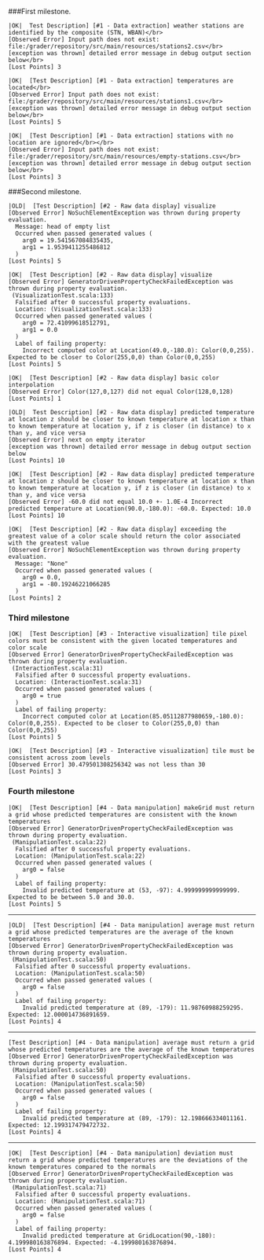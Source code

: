 ###First milestone.

    |OK|  Test Description] [#1 - Data extraction] weather stations are identified by the composite (STN, WBAN)</br>
    [Observed Error] Input path does not exist: file:/grader/repository/src/main/resources/stations2.csv</br>
    [exception was thrown] detailed error message in debug output section below</br>
    [Lost Points] 3

    |OK|  [Test Description] [#1 - Data extraction] temperatures are located</br>
    [Observed Error] Input path does not exist: file:/grader/repository/src/main/resources/stations1.csv</br>
    [exception was thrown] detailed error message in debug output section below</br>
    [Lost Points] 5

    |OK|  [Test Description] [#1 - Data extraction] stations with no location are ignored</br></br>
    [Observed Error] Input path does not exist: file:/grader/repository/src/main/resources/empty-stations.csv</br>
    [exception was thrown] detailed error message in debug output section below</br>
    [Lost Points] 3


###Second milestone.

    |OLD|  [Test Description] [#2 - Raw data display] visualize
    [Observed Error] NoSuchElementException was thrown during property evaluation.
      Message: head of empty list
      Occurred when passed generated values (
        arg0 = 19.541567084835435,
        arg1 = 1.9539411255486812
      )
    [Lost Points] 5
    
    |OK|  [Test Description] [#2 - Raw data display] visualize
    [Observed Error] GeneratorDrivenPropertyCheckFailedException was thrown during property evaluation.
     (VisualizationTest.scala:133)
      Falsified after 0 successful property evaluations.
      Location: (VisualizationTest.scala:133)
      Occurred when passed generated values (
        arg0 = 72.41099618512791,
        arg1 = 0.0
      )
      Label of failing property:
        Incorrect computed color at Location(49.0,-180.0): Color(0,0,255). Expected to be closer to Color(255,0,0) than Color(0,0,255)
    [Lost Points] 5

    |OK|  [Test Description] [#2 - Raw data display] basic color interpolation
    [Observed Error] Color(127,0,127) did not equal Color(128,0,128)
    [Lost Points] 1

    |OLD|  Test Description] [#2 - Raw data display] predicted temperature at location z should be closer to known temperature at location x than to known temperature at location y, if z is closer (in distance) to x than y, and vice versa
    [Observed Error] next on empty iterator
    [exception was thrown] detailed error message in debug output section below
    [Lost Points] 10
    
    |OK|  [Test Description] [#2 - Raw data display] predicted temperature at location z should be closer to known temperature at location x than to known temperature at location y, if z is closer (in distance) to x than y, and vice versa
    [Observed Error] -60.0 did not equal 10.0 +- 1.0E-4 Incorrect predicted temperature at Location(90.0,-180.0): -60.0. Expected: 10.0
    [Lost Points] 10
    
    |OK|  [Test Description] [#2 - Raw data display] exceeding the greatest value of a color scale should return the color associated with the greatest value
    [Observed Error] NoSuchElementException was thrown during property evaluation.
      Message: "None"
      Occurred when passed generated values (
        arg0 = 0.0,
        arg1 = -80.19246221066285
      )
    [Lost Points] 2
    
### Third milestone

    |OK|  [Test Description] [#3 - Interactive visualization] tile pixel colors must be consistent with the given located temperatures and color scale
    [Observed Error] GeneratorDrivenPropertyCheckFailedException was thrown during property evaluation.
     (InteractionTest.scala:31)
      Falsified after 0 successful property evaluations.
      Location: (InteractionTest.scala:31)
      Occurred when passed generated values (
        arg0 = true
      )
      Label of failing property:
        Incorrect computed color at Location(85.05112877980659,-180.0): Color(0,0,255). Expected to be closer to Color(255,0,0) than Color(0,0,255)
    [Lost Points] 5
    
    |OK|  [Test Description] [#3 - Interactive visualization] tile must be consistent across zoom levels
    [Observed Error] 30.479501308256342 was not less than 30
    [Lost Points] 3
    
### Fourth milestone

    |OK|  [Test Description] [#4 - Data manipulation] makeGrid must return a grid whose predicted temperatures are consistent with the known temperatures
    [Observed Error] GeneratorDrivenPropertyCheckFailedException was thrown during property evaluation.
     (ManipulationTest.scala:22)
      Falsified after 0 successful property evaluations.
      Location: (ManipulationTest.scala:22)
      Occurred when passed generated values (
        arg0 = false
      )
      Label of failing property:
        Invalid predicted temperature at (53, -97): 4.999999999999999. Expected to be between 5.0 and 30.0.
    [Lost Points] 5
---
    |OLD|  [Test Description] [#4 - Data manipulation] average must return a grid whose predicted temperatures are the average of the known temperatures
    [Observed Error] GeneratorDrivenPropertyCheckFailedException was thrown during property evaluation.
     (ManipulationTest.scala:50)
      Falsified after 0 successful property evaluations.
      Location: (ManipulationTest.scala:50)
      Occurred when passed generated values (
        arg0 = false
      )
      Label of failing property:
        Invalid predicted temperature at (89, -179): 11.98760988259295. Expected: 12.000014736891659.
    [Lost Points] 4
---
    [Test Description] [#4 - Data manipulation] average must return a grid whose predicted temperatures are the average of the known temperatures
    [Observed Error] GeneratorDrivenPropertyCheckFailedException was thrown during property evaluation.
     (ManipulationTest.scala:50)
      Falsified after 0 successful property evaluations.
      Location: (ManipulationTest.scala:50)
      Occurred when passed generated values (
        arg0 = false
      )
      Label of failing property:
        Invalid predicted temperature at (89, -179): 12.198666334011161. Expected: 12.199317479472732.
    [Lost Points] 4
---
    |OK|  [Test Description] [#4 - Data manipulation] deviation must return a grid whose predicted temperatures are the deviations of the known temperatures compared to the normals
    [Observed Error] GeneratorDrivenPropertyCheckFailedException was thrown during property evaluation.
     (ManipulationTest.scala:71)
      Falsified after 0 successful property evaluations.
      Location: (ManipulationTest.scala:71)
      Occurred when passed generated values (
        arg0 = false
      )
      Label of failing property:
        Invalid predicted temperature at GridLocation(90,-180): 4.199980163876894. Expected: -4.199980163876894.
    [Lost Points] 4
    
    